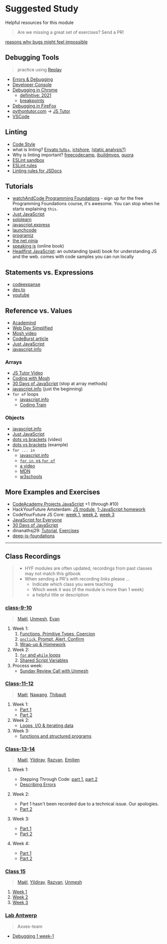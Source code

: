 # Suggested Study

Helpful resources for this module

> Are we missing a great set of exercises? Send a PR!

[reasons why bugs might feel impossible](https://jvns.ca/blog/2021/06/08/reasons-why-bugs-might-feel-impossible/)

## Debugging Tools

> practice using [Replay](https://www.replay.io/)

- [Errors & Debugging](https://education.launchcode.org/intro-to-professional-web-dev/chapters/errors-and-debugging/index.html)
- [Developer Console](https://javascript.info/devtools)
- [Debugging in Chrome](https://javascript.info/debugging-chrome)
  - [definitive: 2021](https://dev.to/atapas/the-definitive-guide-to-javascript-debugging-2021-edition-116n)
  - [breakpoints](https://developers.google.com/web/tools/chrome-devtools/javascript/reference)
- [Debugging in FireFox](https://developer.mozilla.org/en-US/docs/Tools/Debugger)
- [pythontutor.com](http://pythontutor.com/) ->
  [JS Tutor](http://pythontutor.com/javascript.html)
- [VSCode](https://code.visualstudio.com/Docs/editor/debugging)

## Linting

- [Code Style](https://javascript.info/coding-style)
- what is linting? [Envato tuts+](https://www.youtube.com/watch?v=rrzC1RbMLiQ),
  [ictshore](https://www.ictshore.com/javascript/what-is-javascript-linting/),
  [(static analysis?)](https://deepsource.io/blog/static-analysis-javascript/)
- Why is linting important?
  [freecodecamp](https://www.freecodecamp.org/news/what-is-linting-and-how-can-it-save-you-time/),
  [ibuildmvps](https://ibuildmvps.com/blog/the-importance-of-linting/),
  [quora](https://www.quora.com/What-is-the-purpose-of-a-code-style-linting-tool?share=1)
- [ESLint sandbox](https://eslint.org/demo/)
- [ESLint rules](https://eslint.org/docs/rules/)
- [Linting rules for JSDocs](https://github.com/Extersky/eslint-plugin-jsdoc#eslint-plugin-jsdoc-rules)

## Tutorials

- [watchAndCode Programming Foundations](https://watchandcode.com/) - sign up
  for the free Programming Foundations course, it's awesome. You can stop when
  he starts explaining `this`.
- [Just JavaScript](http://justjavascript.com/)
- [sololearn](https://www.sololearn.com/learning/1024)
- [javascript.express](https://www.javascript.express/)
- [launchcode](https://education.launchcode.org/intro-to-professional-web-dev/index.html)
- [programiz](https://www.programiz.com/javascript/get-started)
- [the net ninja](https://www.youtube.com/playlist?list=PL4cUxeGkcC9haFPT7J25Q9GRB_ZkFrQAc)
- [speaking js](http://speakingjs.com/) (online book)
- [Headfirst JavaScript](https://www.oreilly.com/library/view/head-first-javascript/9781449340124/ch01.html): an outstanding (paid) book for understanding JS and the web. comes with code samples you can run locally

## Statements vs. Expressions

- [codeexpanse](https://www.youtube.com/watch?v=WVyCrI1cHi8)
- [dev.to](https://dev.to/promhize/javascript-in-depth-all-you-need-to-know-about-expressions-statements-and-expression-statements-5k2)
- [youtube](https://www.youtube.com/watch?v=WVyCrI1cHi8)

## Reference vs. Values

- [Academind](https://www.youtube.com/watch?v=9ooYYRLdg_g)
- [Web Dev Simplified](https://www.youtube.com/watch?v=-hBJz2PPIVE)
- [Mosh video](https://www.youtube.com/watch?v=fD0t_DKREbE)
- [CodeBurst article](https://codeburst.io/javascript-passing-by-value-vs-reference-explained-in-plain-english-8d00fd06a47c)
- [Just JavaScript](https://github.com/HackYourFutureBelgium/just-javascript/tree/master/06-Equality-of-Values)
- [javascript.info](https://javascript.info/object-copy#comparison-by-reference)

### Arrays

- [JS Tutor Video](https://www.youtube.com/watch?v=W1NTK09o-vM)
- [Coding with Mosh](https://www.youtube.com/watch?v=oigfaZ5ApsM)
- [30 Days of JavaScript](https://github.com/Asabeneh/30DaysOfJavaScript/blob/master/05_Day/05_day_arrays.md)
  (stop at array methods)
- [javascript.info](https://javascript.info/array) (just the beginning)
- `for of` loops
  - [javascript.info](https://javascript.info/array#loops)
  - [Coding Train](https://www.youtube.com/watch?v=Y8sMnRQYr3c)

### Objects

- [javascript.info](https://javascript.info/object)
- [Just JavaScript](https://github.com/HackYourFutureBelgium/just-javascript/tree/master/07-Properties)
- [dots vs brackets](https://www.youtube.com/watch?v=7lQ31dJEYoM) (video)
- [dots vs brackets](https://github.com/janke-learning/dots-vs-brackets)
  (example)
- `for ... in`
  - [javascript.info](https://javascript.info/object#the-for-in-loop)
  - [`for in`, vs `for of`](https://alligator.io/js/for-of-for-in-loops/)
  - [a video](https://www.youtube.com/watch?v=prl73KRkB34)
  - [MDN](https://developer.mozilla.org/en-US/docs/Web/JavaScript/Reference/Statements/for...in)
  - [w3schools](https://www.w3schools.com/jsref/jsref_forin.asp)

## More Examples and Exercises

- [CodeAcademy Projects JavaScript](https://github.com/brezich/Codecademy-Projects-JavaScript)
  +1 (through #10)
- HackYourFuture Amsterdam:
  [JS module](https://github.com/HackYourFuture/JavaScript),
  [1-JavaScript homework](https://github.com/HackYourFuture/Homework)
- CodeYourFuture JS Core:
  [week 1](https://github.com/CodeYourFuture/JavaScript-Core-1-Coursework-Week1),
  [week 2](https://github.com/CodeYourFuture/JavaScript-Core-1-Coursework-Week2),
  [week 3](https://github.com/CodeYourFuture/JavaScript-Core-1-Coursework-Week3)
- [JavaScript for Everyone](https://github.com/Asabeneh/JavaScript-for-Everyone)
- [30 Days of JavaScript](https://github.com/Asabeneh/30DaysOfJavaScript)
- dinanathsj29:
  [Tutorial](https://github.com/dinanathsj29/javascript-beginners-tutorial),
  [Exercises](https://github.com/dinanathsj29/javascript-exercise-beginners)
- [deep-js-foundations](https://github.com/valterex/deep-js-foundations)

---

## Class Recordings

> - HYF modules are often updated, recordings from past classes may not match this gitbook
> - When sending a PR's with recording links please ...
>   - Indicate which class you were teaching
>   - Which week it was (if the module is more than 1 week)
>   - a helpful title or description

### [class-9-10](https://github.com/hackyourfuturebelgium/class-9-10)

> [Maël](https://github.com/maeligg), [Unmesh](https://github.com/unmeshvrije),
> [Evan](https://github.com/colevandersWands)

1. Week 1:
   1. [Functions, Primitive Types, Coercion](https://vimeo.com/428979153)
   2. [`onclick`, Prompt, Alert, Confirm](https://vimeo.com/428982613)
   3. [Wrap-up & Homework](https://vimeo.com/428992050)
2. Week 2:
   1. [`for` and `while` loops](https://vimeo.com/431703195)
   2. [Shared Script Variables](https://vimeo.com/431703540)
3. Process week:
   - [Sunday Review Call with Unmesh](https://vimeo.com/433635577)

### [Class-11-12](https://github.com/hackyourfuturebelgium/class-11-12)

> [Maël](https://github.com/maeligg), [Nawang](https://github.com/nawatend),
> [Thibault](https://github.com/ThibaultLesuisse)

1. Week 1:
   - [Part 1](https://vimeo.com/472213092)
   - [Part 2](https://vimeo.com/472190972)
2. Week 2:
   - [Loops, I/O & iterating data](https://meet.openknowledge.be/playback/presentation/2.0/playback.html?meetingId=48966e92bc14f80c53d450f9e59dc77e812b2f8b-1604228270944)
3. Week 3:
   - [functions and structured programs](https://meet.openknowledge.be/playback/presentation/2.0/playback.html?meetingId=48966e92bc14f80c53d450f9e59dc77e812b2f8b-1604832955426)

### [Class-13-14](https://github.com/hackyourfuturebelgium/class-13-14)

> [Maël](https://github.com/maeligg),
> [Yildiray](https://github.com/yildiraykoyuncu),
> [Razvan](https://github.com/razvanbrb), [Emilien](https://github.com/EmilienD)

1. Week 1:
   - Stepping Through Code: [part 1](https://vimeo.com/530235541),
     [part 2](https://vimeo.com/530238311)
   - [Describing Errors](https://vimeo.com/530238051)
2. Week 2:

   - Part 1 hasn't been recorded due to a technical issue. Our apologies.
   - [Part 2](https://vimeo.com/535777690)

3. Week 3:

   - [Part 1](https://vimeo.com/538659747)
   - [Part 2](https://vimeo.com/538671285)

4. Week 4:
   - [Part 1](https://vimeo.com/543077287)
   - [Part 2](https://vimeo.com/543087934)

### [Class 15](https://github.com/hackyourfuturebelgium/class-15)

> [Maël](https://github.com/maeligg),
> [Yildiray](https://github.com/yildiraykoyuncu),
> [Razvan](https://github.com/razvanbrb), [Unmesh](unmeshvrije)

1. [Week 1](https://vimeo.com/557135966)
2. [Week 2](https://vimeo.com/566111424)
3. [Week 3](https://vimeo.com/565725450)

### [Lab Antwerp](https://github.com/lab-antwerp-1/home)
>Axxes-team

- [Debugging 1 week-1](https://www.youtube.com/playlist?list=PLoTVeV1SSJ17xetNGLXEhkniPwZ8AqgfC)
